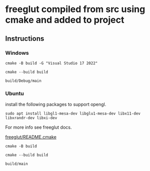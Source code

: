 # freeglut compiled from src using cmake and added to project

## Instructions

### Windows

```shell
cmake -B build -G "Visual Studio 17 2022"

cmake --build build

build/Debug/main
```

### Ubuntu

install the following packages to support opengl.

```shell
sudo apt install libgl1-mesa-dev libglu1-mesa-dev libx11-dev libxrandr-dev libxi-dev
```

For more info see freeglut docs.

[freeglut/README.cmake](https://github.com/FreeGLUTProject/freeglut/blob/master/README.cmake)

```shell
cmake -B build

cmake --build build

build/main
```
